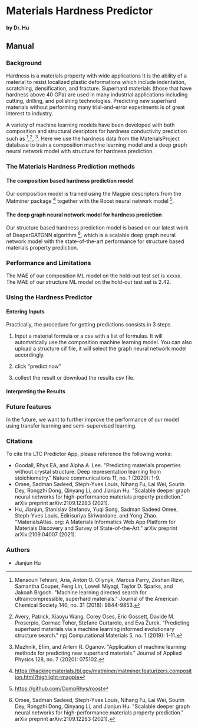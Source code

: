 
# Materials Hardness Predictor


#### by Dr. Hu

## Manual

### Background

Hardness is a materials property with wide applications It is the ability of a material to resist localized plastic
deformations which include indentation, scratching, densification, and fracture. Superhard materials (those that
have hardness above 40 GPa) are used in many industrial applications including cutting, drilling, and polishing technologies. Predicting new superhard materials without performing many trial-and-error experiments is of great interest to industry. 

A variety of machine learning models have been developed with both composition and structural desriptors for hardness conductivity prediction such as [^1],[^6], [^7]. Here we use the hardness data from the MaterialsProject database to train a composition machine learning model and a deep graph neural network model with structure for hardness prediction.


### The Materials Hardness Prediction methods



#### The composition based hardness prediction model

Our composition model is trained using the Magpie descriptors from the Matminer package [^3] together with the Roost neural network model [^4]. 

#### The deep graph neural network model for hardness prediction

Our structure based hardness prediction model is based on our latest work of DeeperGATGNN algorithm [^5], which is a scalable deep graph neural network model with the state-of-the-art performance for structure based materials property prediction. 

### Performance and Limitations

The MAE of our composition ML model on the hold-out test set is xxxxx. <br>
The MAE of our structure ML model on the hold-out test set is 2.42. 

### Using the Hardness Predictor

#### Entering Inputs

Practically, the procedure for getting predictions consists in 3 steps

1. Input a material formula or a csv with a list of formulas. It will automatically use the composition machine learning model. You can also upload a structure cif file, it will select the graph neural network model accordingly. 

2. click "predict now"

3. collect the result or download the results csv file.



#### Interpreting the Results




### Future features

In the future, we want to further improve the performance of our model using transfer learning and semi-supervised learning. 

### Citations

To cite the LTC Predictor App, please reference the following works:

- Goodall, Rhys EA, and Alpha A. Lee. "Predicting materials properties without crystal structure: Deep representation learning from stoichiometry." Nature communications 11, no. 1 (2020): 1-9.
- Omee, Sadman Sadeed, Steph-Yves Louis, Nihang Fu, Lai Wei, Sourin Dey, Rongzhi Dong, Qinyang Li, and Jianjun Hu. "Scalable deeper graph neural networks for high-performance materials property prediction." arXiv preprint arXiv:2109.12283 (2021).
- Hu, Jianjun, Stanislav Stefanov, Yuqi Song, Sadman Sadeed Omee, Steph-Yves Louis, Edirisuriya Siriwardane, and Yong Zhao. "MaterialsAtlas. org: A Materials Informatics Web App Platform for Materials Discovery and Survey of State-of-the-Art." arXiv preprint arXiv:2109.04007 (2021).


[^1]: Mansouri Tehrani, Aria, Anton O. Oliynyk, Marcus Parry, Zeshan Rizvi, Samantha Couper, Feng Lin, Lowell Miyagi, Taylor D. Sparks, and Jakoah Brgoch. "Machine learning directed search for ultraincompressible, superhard materials." Journal of the American Chemical Society 140, no. 31 (2018): 9844-9853.
[^2]: http://www.materialsproject.org
[^3]: https://hackingmaterials.lbl.gov/matminer/matminer.featurizers.composition.html?highlight=magpie
[^4]: https://github.com/CompRhys/roost
[^5]:Omee, Sadman Sadeed, Steph-Yves Louis, Nihang Fu, Lai Wei, Sourin Dey, Rongzhi Dong, Qinyang Li, and Jianjun Hu. "Scalable deeper graph neural networks for high-performance materials property prediction." arXiv preprint arXiv:2109.12283 (2021).
[^6]: Avery, Patrick, Xiaoyu Wang, Corey Oses, Eric Gossett, Davide M. Proserpio, Cormac Toher, Stefano Curtarolo, and Eva Zurek. "Predicting superhard materials via a machine learning informed evolutionary structure search." npj Computational Materials 5, no. 1 (2019): 1-11.
[^7]: Mazhnik, Efim, and Artem R. Oganov. "Application of machine learning methods for predicting new superhard materials." Journal of Applied Physics 128, no. 7 (2020): 075102.


### Authors

- Jianjun Hu

